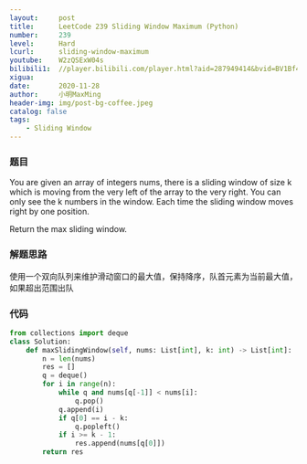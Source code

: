 ```yaml
---
layout:     post
title:      LeetCode 239 Sliding Window Maximum (Python)
number:     239
level:      Hard
lcurl:      sliding-window-maximum
youtube:    W2zQSExW04s
bilibili1:  //player.bilibili.com/player.html?aid=287949414&bvid=BV1Bf4y1v758&cid=260875513&page=1
xigua:      
date:       2020-11-28
author:     小明MaxMing
header-img: img/post-bg-coffee.jpeg
catalog: false
tags:
    - Sliding Window
---
```


### 题目

You are given an array of integers nums, there is a sliding window of size k which is moving from the very left of the array to the very right. You can only see the k numbers in the window. Each time the sliding window moves right by one position.

Return the max sliding window.

### 解题思路

使用一个双向队列来维护滑动窗口的最大值，保持降序，队首元素为当前最大值，如果超出范围出队

### 代码
```python
from collections import deque
class Solution:
    def maxSlidingWindow(self, nums: List[int], k: int) -> List[int]:
        n = len(nums)
        res = []
        q = deque()
        for i in range(n):
            while q and nums[q[-1]] < nums[i]:
                q.pop()
            q.append(i)
            if q[0] == i - k:
                q.popleft()
            if i >= k - 1:
                res.append(nums[q[0]])
        return res
```
